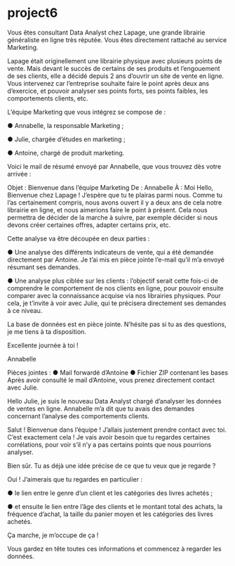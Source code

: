 # project6

Vous êtes consultant Data Analyst chez Lapage, une grande librairie
généraliste en ligne très réputée. Vous êtes directement rattaché au
service Marketing.

Lapage était originellement une librairie physique avec plusieurs
points de vente. Mais devant le succès de certains de ses produits et
l’engouement de ses clients, elle a décidé depuis 2 ans d’ouvrir un site
de vente en ligne. Vous intervenez car l’entreprise souhaite faire le
point après deux ans d’exercice, et pouvoir analyser ses points forts, ses
points faibles, les comportements clients, etc.

L’équipe Marketing que vous intégrez se compose de :

● Annabelle, la responsable Marketing ;

● Julie, chargée d’études en marketing ;

● Antoine, chargé de produit marketing.

Voici le mail de résumé envoyé par Annabelle, que vous trouvez dès
votre arrivée :

Objet : Bienvenue dans l’équipe Marketing
De : Annabelle
À : Moi
Hello,
Bienvenue chez Lapage ! J’espère que tu te plairas parmi nous.
Comme tu l’as certainement compris, nous avons ouvert il y a deux
ans de cela notre librairie en ligne, et nous aimerions faire le point à
présent. Cela nous permettra de décider de la marche à suivre, par
exemple décider si nous devons créer certaines offres, adapter
certains prix, etc.

Cette analyse va être découpée en deux parties :

● Une analyse des différents indicateurs de vente, qui a été
demandée directement par Antoine. Je t’ai mis en pièce
jointe l’e-mail qu’il m’a envoyé résumant ses demandes.

● Une analyse plus ciblée sur les clients : l’objectif serait cette
fois-ci de comprendre le comportement de nos clients en
ligne, pour pouvoir ensuite comparer avec la connaissance
acquise via nos librairies physiques. Pour cela, je t’invite à voir
avec Julie, qui te précisera directement ses demandes à ce
niveau.

La base de données est en pièce jointe. N’hésite pas si tu as des
questions, je me tiens à ta disposition.

Excellente journée à toi !

Annabelle

Pièces jointes :
● Mail forwardé d’Antoine
● Fichier ZIP contenant les bases
Après avoir consulté le mail d’Antoine, vous prenez directement
contact avec Julie.

Hello Julie, je suis le nouveau Data Analyst chargé d’analyser les
données de ventes en ligne. Annabelle m’a dit que tu avais des
demandes concernant l’analyse des comportements clients.

Salut ! Bienvenue dans l’équipe ! J’allais justement prendre
contact avec toi. C’est exactement cela ! Je vais avoir besoin
que tu regardes certaines corrélations, pour voir s’il n’y a pas
certains points que nous pourrions analyser.

Bien sûr. Tu as déjà une idée précise de ce que tu veux que je
regarde ?

Oui ! J’aimerais que tu regardes en particulier :

● le lien entre le genre d’un client et les catégories des
livres achetés ;

● et ensuite le lien entre l’âge des clients et le montant total
des achats, la fréquence d’achat, la taille du panier moyen
et les catégories des livres achetés.

Ça marche, je m’occupe de ça !

Vous gardez en tête toutes ces informations et commencez à regarder
les données.
